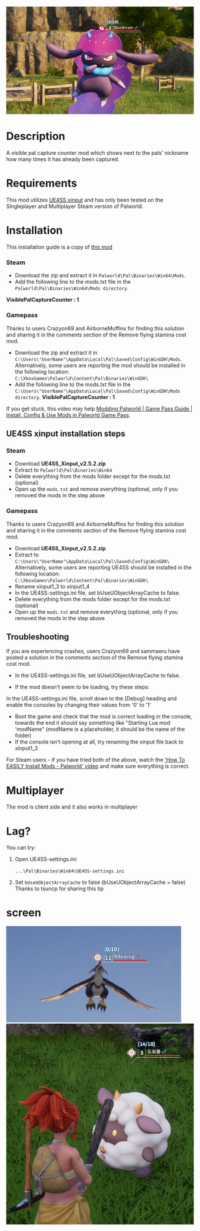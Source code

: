 ![headerimg](Screenshot_1.png)

# Description
A visible pal capture counter mod which shows next to the pals' nickname how many times it has already been captured.

# Requirements
This mod utilizes [UE4SS xinput](https://github.com/UE4SS-RE/RE-UE4SS/releases) and has only been tested on the Singleplayer and Multiplayer Steam version of
Palworld.

# Installation
This installation guide is a copy of [this mod](https://www.nexusmods.com/palworld/mods/11)

### Steam
- Download the zip and extract it in ``Palworld\Pal\Binaries\Win64\Mods``.
- Add the following line to the mods.txt file in the ``Palworld\Pal\Binaries\Win64\Mods directory``.

**VisiblePalCaptureCounter : 1**

### Gamepass
Thanks to users Crazyon69 and AirborneMuffins for finding this solution and sharing it in the comments section of the Remove flying stamina cost mod.

- Download the zip and extract it in ``C:\Users\"UserName"\AppData\Local\Pal\Saved\Config\WinGDK\Mods``.
Alternatively, some users are reporting the mod should be installed in the following location: ``C:\XboxGames\Palworld\Content\Pal\Binaries\WinGDK\``
- Add the following line to the mods.txt file in the ``C:\Users\"UserName"\AppData\Local\Pal\Saved\Config\WinGDK\Mods directory``.
**VisiblePalCaptureCounter : 1**

If you get stuck, this video may help [Modding Palworld | Game Pass Guide | Install, Config & Use Mods in Palworld Game Pass](https://www.youtube.com/watch?v=znqukVJKpqQ).


## UE4SS xinput installation steps
### Steam
- Download **UE4SS_Xinput_v2.5.2.zip**
- Extract to ``Palworld\Pal\Binaries\Win64``
- Delete everything from the mods folder except for the mods.txt (optional)
- Open up the ``mods.txt`` and remove everything (optional, only if you removed the mods in the step above


### Gamepass
Thanks to users Crazyon69 and AirborneMuffins for finding this solution and sharing it in the comments section of the Remove flying stamina cost mod.

- Download **UE4SS_Xinput_v2.5.2.zip**
- Extract to ``C:\Users\"UserName"\AppData\Local\Pal\Saved\Config\WinGDK\``
Alternatively, some users are reporting UE4SS should be installed in the following location: ``C:\XboxGames\Palworld\Content\Pal\Binaries\WinGDK\``
- Rename xinput1_3 to xinput1_4
- In the UE4SS-settings.ini file, set bUseUObjectArrayCache to false.
- Delete everything from the mods folder except for the mods.txt (optional)
- Open up the ``mods.txt`` and remove everything (optional, only if you removed the mods in the step above


## Troubleshooting
If you are experiencing crashes, users Crazyon69 and sammaeru have posted a solution in the comments section of the Remove flying stamina cost mod.

- In the UE4SS-settings.ini file, set bUseUObjectArrayCache to false.

- If the mod doesn't seem to be loading, try these steps:

In the UE4SS-settings.ini file, scroll down to the [Debug] heading and
enable the consoles by changing their values from '0' to '1'
- Boot the game and check that the mod is correct loading in the console,
towards the end it should say something like "Starting Lua mod 'modName" (modName is a placeholder, it should be the name of the folder)
- If the console isn't opening at all, try renaming the xinput file back to xinput1_3

For Steam users - if you have tried both of the above, watch the ['How To EASILY Install Mods - Palworld' video](https://www.nexusmods.com/palworld/mods/11?tab=videos) and make sure everything is correct.


# Multiplayer
The mod is client side and it also works in multiplayer

# Lag?
You can try:

1. Open UE4SS-settings.ini:

    ``...\Pal\Binaries\Win64\UE4SS-settings.ini``


2. Set ``bUseUObjectArrayCache`` to false (bUseUObjectArrayCache = false)
Thanks to tsuncp for sharing this tip

# screen
![Screenshot](Screenshot_2.png)
![Screenshot](Screenshot_3.png)
